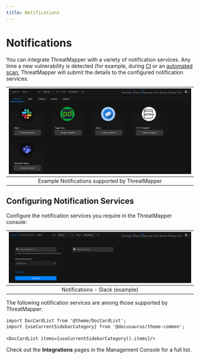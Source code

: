 ```yaml
---
title: Notifications
---
```


# Notifications

You can integrate ThreatMapper with a variety of notification services.  Any time a new vulnerability is detected (for example, during [CI](../operations/scanning-ci) or an [automated scan](../operations/scanning), ThreatMapper will submit the details to the configured notification services.

| ![Notifications](../img/notifications-2.jpg) |
| :--: |
| Example Notifications supported by ThreatMapper |

## Configuring Notification Services

Configure the notification services you require in the ThreatMapper console:


| ![Notifications - Slack](../img/notifications-1.jpg) |
| :--: |
| Notifications - Slack (example) |


The following notification services are among those supported by ThreatMapper:   

```mdx-code-block
import DocCardList from '@theme/DocCardList';
import {useCurrentSidebarCategory} from '@docusaurus/theme-common';

<DocCardList items={useCurrentSidebarCategory().items}/>
```

Check out the **Integrations** pages in the Management Console for a full list.


